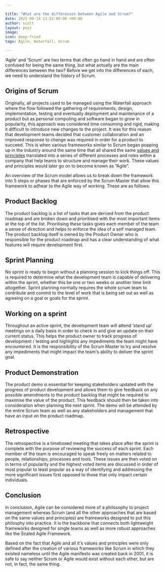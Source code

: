 ```yaml
---

title: "What are the differences between Agile and Scrum?"
date: 2021-09-14 13:52:00:00 +00:00
author: scott
layout: post
image: 
icon: deep-fried
tags: Agile, Waterfall, Scrum

---
```



‘Agile’ and ‘Scrum’ are two terms that often go hand in hand and are often confused for being the same thing, but what actually are the main differences between the two? Before we get into the differences of each, we need to understand the history of Scrum. 

## Origins of Scrum

Originally, all projects used to be managed using the Waterfall approach where the flow followed the gathering of requirements, design, implementation, testing and eventually deployment and maintenance of a product but as personal computing and software began to grow in popularity, this approach was considered time consuming and rigid, making it difficult to introduce new changes to the project. It was for this reason that development teams decided that customer collaboration and an improved response to change was required in order for a product to succeed. This is when various frameworks similar to Scrum began popping up in the industry around the same time that all shared the same [values and principles](https://www.scrumwithme.com/about/)  translated into a series of different processes and roles within a company that help teams to structure and manage their work. These values and principles would later go on to become known as “Agile”. 

An overview of the Scrum model allows us to break down the framework into 5 steps or phases that are enforced by the Scrum Master that allow this framework to adhear to the Agile way of working. These are as follows: 

## Product Backlog

The product backlog is a list of tasks that are derived from the product roadmap and are broken down and prioritised with the most important items at the top of the list. Prioritising these tasks gives each member of the team a sense of direction and helps to enforce the idea of a self managed team. The product backlog itself is owned by the Product Owner who is responsible for the product roadmap and has a clear understanding of what features will require development first. 

## Sprint Planning

No sprint is ready to begin without a planning session to kick things off. This is required to determine what the development team is capable of delivering within the sprint, whether this be one or two weeks or another time limit altogether. Sprint planning normally requires the whole scrum team to contribute and commit to the level of work that is being set out as well as agreeing on a goal or goals for the sprint. 

## Working on a sprint

Throughout an active sprint, the development team will attend ‘stand up’ meetings on a daily basis in order to check in and give an update on their current status. This helps the product owner to track progress of development / testing and highlights any impediments the team might have encountered. It is the responsibility of the Scrum Master to try and resolve any impediments that might impact the team's ability to deliver the sprint goal. 


## Product Demonstration

The product demo is essential for keeping stakeholders updated with the progress of product development and allows them to give feedback on any possible amendments to the product backlog that might be required to maximise the value of the product. This feedback should then be taken into consideration when planning the next sprint. The demo will be attended by the entire Scrum team as well as any stakeholders and management that have an input on the product roadmap.  

## Retrospective

The retrospective is a timeboxed meeting that takes place after the sprint is complete with the purpose of reviewing the success of each sprint. Each member of the team is encouraged to speak freely on matters related to people, relationships, processes and tools. These issues are then voted on in terms of popularity and the highest voted items are discussed in order of most popular to least popular as a way of identifying and addressing the more significant issues first opposed to those that only impact certain individuals. 

## Conclusion

In conclusion, Agile can be considered more of a philosophy to project management whereas Scrum (and all the other approaches that are based on the same values and principles) are frameworks designed to put this philosphy into practice. It is the backbone that connects both lightweight frameworks designed for single teams as well as more robust approaches like the Scaled Agile Framework.

Based on the fact that Agile and all it's values and principles were only defined after the creation of various frameworks like Scrum in which they existed nameless until the Agile manifesto was created back in 2001, it is safe to say neither Scrum or Agile would exist without each other, but are not, in fact, the same thing.  